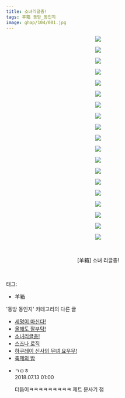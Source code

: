```yaml
---
title: 소녀리글충!
tags: 羊箱 동방_동인지
image: ghap/104/001.jpg
---
```

<div class="article">
<p style="text-align: center; clear: none; float: none;"><img src="{{ site.nasurl }}/ghap/104/001.jpg"/></p>
<p style="text-align: center; clear: none; float: none;"><img src="{{ site.nasurl }}/ghap/104/002.jpg"/></p>
<p style="text-align: center; clear: none; float: none;"><img src="{{ site.nasurl }}/ghap/104/003.jpg"/></p>
<p style="text-align: center; clear: none; float: none;"><img src="{{ site.nasurl }}/ghap/104/004.jpg"/></p>
<p style="text-align: center; clear: none; float: none;"><img src="{{ site.nasurl }}/ghap/104/005.jpg"/></p>
<p style="text-align: center; clear: none; float: none;"><img src="{{ site.nasurl }}/ghap/104/006.jpg"/></p>
<p style="text-align: center; clear: none; float: none;"><img src="{{ site.nasurl }}/ghap/104/007.jpg"/></p>
<p style="text-align: center; clear: none; float: none;"><img src="{{ site.nasurl }}/ghap/104/008.jpg"/></p>
<p style="text-align: center; clear: none; float: none;"><img src="{{ site.nasurl }}/ghap/104/009.jpg"/></p>
<p style="text-align: center; clear: none; float: none;"><img src="{{ site.nasurl }}/ghap/104/010.jpg"/></p>
<p style="text-align: center; clear: none; float: none;"><img src="{{ site.nasurl }}/ghap/104/011.jpg"/></p>
<p style="text-align: center; clear: none; float: none;"><img src="{{ site.nasurl }}/ghap/104/012.jpg"/></p>
<p style="text-align: center; clear: none; float: none;"><img src="{{ site.nasurl }}/ghap/104/013.jpg"/></p>
<p style="text-align: center; clear: none; float: none;"><img src="{{ site.nasurl }}/ghap/104/014.jpg"/></p>
<p style="text-align: center; clear: none; float: none;"><img src="{{ site.nasurl }}/ghap/104/015.jpg"/></p>
<p style="text-align: center; clear: none; float: none;"><img src="{{ site.nasurl }}/ghap/104/016.jpg"/></p>
<p style="text-align: center; clear: none; float: none;"><img src="{{ site.nasurl }}/ghap/104/017.jpg"/></p>
<p style="text-align: center; clear: none; float: none;"><img src="{{ site.nasurl }}/ghap/104/018.jpg"/></p>
<p style="text-align: center; clear: none; float: none;"><img src="{{ site.nasurl }}/ghap/104/019.jpg"/></p>
<p style="text-align: center; clear: none; float: none;"><br/></p>
<p style="text-align: center; clear: none; float: none;">[羊箱] 소녀 리글충!</p>
<p><br/></p>
</div><div class="tagTrail">
<p>태그: </p>
<ul>
<li>羊箱</li>
</ul>
</div><div class="another">
<p>'동방 동인지' 카테고리의 다른 글</p>
<ul>
<li><a href="/2016-06-18-ghap_106">세명이 마신다!</a></li>
<li><a href="/2016-06-18-ghap_105">올해도 잘부탁!</a></li>
<li><a href="/2016-06-18-ghap_104">소녀리글충!</a></li>
<li><a href="/2016-06-18-ghap_102">스즈나 로직</a></li>
<li><a href="/2016-06-18-ghap_101">하쿠레이 신사의 무녀 요우무!</a></li>
<li><a href="/2016-06-16-ghap_100">축제의 밤</a></li>
</ul>
</div><div class="cb_module cb_fluid">
<div class="cb_wrt cb_profile">
<div class="comment">
<ul>
<li class="cb_thumb_off" id="comment15285109">
<div class="cb_comment_area">
<div class="cb_info_area">
<div class="cb_section">
<span class="cb_nick_name">ㄱㅁㅎ</span>
</div>
<div class="cb_section">
<span class="cb_date">2018.07.13 01:00 </span>
</div>
</div>
<div class="cb_dsc_comment">
<p class="cb_dsc">
											더듬이ㅋㅋㅋㅋㅋㅋㅋㅋㅋ 제트 분사기 잼
										</p>
</div>
</div></li>
</ul>
</div>
</div><!-- commentList close -->
</div>